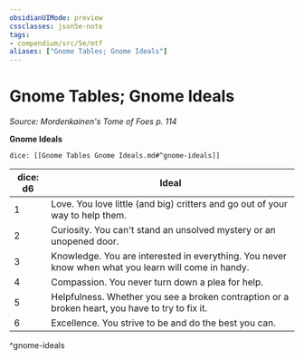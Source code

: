 ```yaml
---
obsidianUIMode: preview
cssclasses: json5e-note
tags:
- compendium/src/5e/mtf
aliases: ["Gnome Tables; Gnome Ideals"]
---
```

# Gnome Tables; Gnome Ideals
*Source: Mordenkainen's Tome of Foes p. 114* 

**Gnome Ideals**

`dice: [[Gnome Tables Gnome Ideals.md#^gnome-ideals]]`

| dice: d6 | Ideal |
|----------|-------|
| 1 | Love. You love little (and big) critters and go out of your way to help them. |
| 2 | Curiosity. You can't stand an unsolved mystery or an unopened door. |
| 3 | Knowledge. You are interested in everything. You never know when what you learn will come in handy. |
| 4 | Compassion. You never turn down a plea for help. |
| 5 | Helpfulness. Whether you see a broken contraption or a broken heart, you have to try to fix it. |
| 6 | Excellence. You strive to be and do the best you can. |
^gnome-ideals